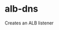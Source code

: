 # alb-dns
Creates an ALB listener

<!-- BEGINNING OF PRE-COMMIT-TERRAFORM DOCS HOOK -->

<!-- END OF PRE-COMMIT-TERRAFORM DOCS HOOK -->

